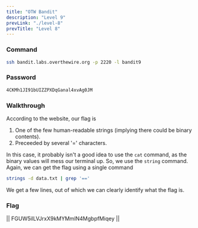 ```yaml
---
title: "OTW Bandit"
description: "Level 9"
prevLink: "./level-8"
prevTitle: "Level 8"
---
```


### Command

```bash
ssh bandit.labs.overthewire.org -p 2220 -l bandit9
```

### Password

```bash
4CKMh1JI91bUIZZPXDqGanal4xvAg0JM
```

### Walkthrough

According to the website, our flag is

1. One of the few human-readable strings (implying there could be binary contents).
2. Preceeded by several '=' characters.

In this case, it probably isn't a good idea to use the `cat` command, as the binary values will mess our terminal up. So, we use the `string` command. Again, we can get the flag using a single command

```bash
strings -d data.txt | grep '=='
```

We get a few lines, out of which we can clearly identify what the flag is.

### Flag

||  FGUW5ilLVJrxX9kMYMmlN4MgbpfMiqey  ||